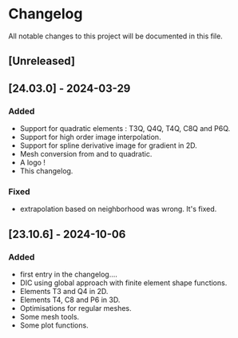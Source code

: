 # Changelog

All notable changes to this project will be documented in this file.

## [Unreleased]

## [24.03.0] - 2024-03-29

### Added

 - Support for quadratic elements : T3Q, Q4Q, T4Q, C8Q and P6Q.
 - Support for high order image interpolation.
 - Support for spline derivative image for gradient in 2D.
 - Mesh conversion from and to quadratic.
 - A logo !
 - This changelog.

### Fixed

 - extrapolation based on neighborhood was wrong. It's fixed.


## [23.10.6] - 2024-10-06

### Added

 - first entry in the changelog....
 - DIC using global approach with finite element shape functions.
 - Elements T3 and Q4 in 2D.
 - Elements T4, C8 and P6 in 3D.
 - Optimisations for regular meshes.
 - Some mesh tools.
 - Some plot functions.
